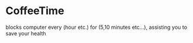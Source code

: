 # CoffeeTime
blocks computer every (hour etc.) for (5,10 minutes etc...), assisting you to save your health
